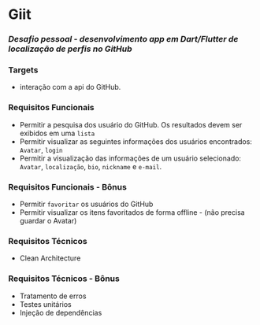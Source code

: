# Giit
### _Desafio pessoal - desenvolvimento app em Dart/Flutter de localização de perfis no GitHub_


### Targets
 - interação com a api do GitHub.

### Requisitos Funcionais
 - Permitir a pesquisa dos usuário do GitHub. Os resultados devem ser exibidos em uma `lista`
 - Permitir visualizar as seguintes informações dos usuários encontrados: `Avatar`, `login`
 - Permitir a visualização das informações de um usuário selecionado: `Avatar`, `localização`, `bio`, `nickname` e `e-mail`.

### Requisitos Funcionais - Bônus
 - Permitir `favoritar` os usuários do GitHub
 - Permitir visualizar os itens favoritados de forma offline - (não precisa guardar o Avatar) 

### Requisitos Técnicos
 - Clean Architecture 


### Requisitos Técnicos - Bônus
 - Tratamento de erros
 - Testes unitários 
 - Injeção de dependências
